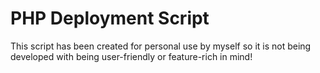 PHP Deployment Script
=====================

This script has been created for personal use by myself so it is not being developed with being user-friendly or feature-rich in mind!